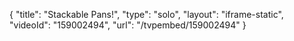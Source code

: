 {
    "title": "Stackable Pans!",
    "type": "solo",
    "layout": "iframe-static",
    "videoId": "159002494",
    "url": "\/tvpembed\/159002494"
}